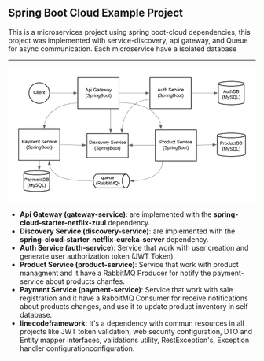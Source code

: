 ## Spring Boot Cloud Example Project

This is a microservices project using spring boot-cloud dependencies, this project was implemented with service-discovery, api gateway, and Queue for async communication. Each microservice have a isolated database
<hr/>
<img src="contributed/diagram.png" />

<ul>
    <li>
        <b>Api Gateway (gateway-service)</b>: are implemented with the <b>spring-cloud-starter-netflix-zuul</b> dependency.
    </li>
    <li>
        <b>Discovery Service (discovery-service)</b>: are implemented with the 
        <b> spring-cloud-starter-netflix-eureka-server</b> dependency.
    </li>
    <li>
        <b>Auth Service (auth-service)</b>: Service that work with user creation and generate user authorization token (JWT Token).
    </li>
    <li>
        <b>Product Service (product-service)</b>: Service that work with product managment and it have a RabbitMQ Producer for notify the payment-service about products chanfes.
    </li>
    <li>
        <b>Payment Service (payment-service)</b>: Service that work with sale registration and it have a RabbitMQ Consumer for receive notifications about products changes, and use it to update product inventory in self database.
    </li>
    <li>
        <b>linecodeframework</b>: It's a dependency with commun resources in all projects like JWT token validation, web security configuration, DTO and Entity mapper interfaces, validations utility, RestException's, Exception handler configurationconfiguration.
    </li>
</ul>